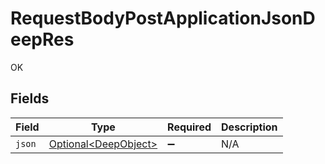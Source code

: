 # RequestBodyPostApplicationJsonDeepRes

OK


## Fields

| Field                                                      | Type                                                       | Required                                                   | Description                                                |
| ---------------------------------------------------------- | ---------------------------------------------------------- | ---------------------------------------------------------- | ---------------------------------------------------------- |
| `json`                                                     | [Optional\<DeepObject>](../../models/shared/DeepObject.md) | :heavy_minus_sign:                                         | N/A                                                        |
